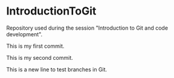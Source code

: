 # IntroductionToGit
Repository used during the session "Introduction to Git and code development".

This is my first commit.

This is my second commit.

This is a new line to test branches in Git.